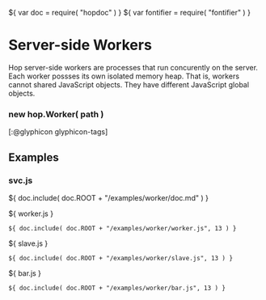 ${ var doc = require( "hopdoc" ) }
${ var fontifier = require( "fontifier" ) }

Server-side Workers
===================

Hop server-side workers are processes that run concurently on the server.
Each worker possses its own isolated memory heap. That is, workers cannot
shared JavaScript objects. They have different JavaScript global objects.

### new hop.Worker( path ) ###
[:@glyphicon glyphicon-tags]


Examples
--------

### svc.js ###

${ doc.include( doc.ROOT + "/examples/worker/doc.md" ) }

${ <span class="label label-info">worker.js</span> }

```hopscript
${ doc.include( doc.ROOT + "/examples/worker/worker.js", 13 ) }
```

${ <span class="label label-info">slave.js</span> }

```hopscript
${ doc.include( doc.ROOT + "/examples/worker/slave.js", 13 ) }
```

${ <span class="label label-info">bar.js</span> }

```hopscript
${ doc.include( doc.ROOT + "/examples/worker/bar.js", 13 ) }
```

